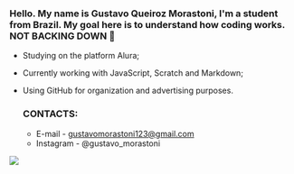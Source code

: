 ### Hello. My name is Gustavo Queiroz Morastoni, I'm a student from Brazil. My goal here is to understand how coding works. NOT BACKING DOWN 🤘

- Studying on the platform Alura;
- Currently working with JavaScript, Scratch and Markdown;
- Using GitHub for organization and advertising purposes.

  ### CONTACTS:
  - E-mail - gustavomorastoni123@gmail.com
  - Instagram - @gustavo_morastoni

![](https://media1.tenor.com/m/eUS5ZEJ0E2cAAAAC/mj-michael-jackson.gif)
